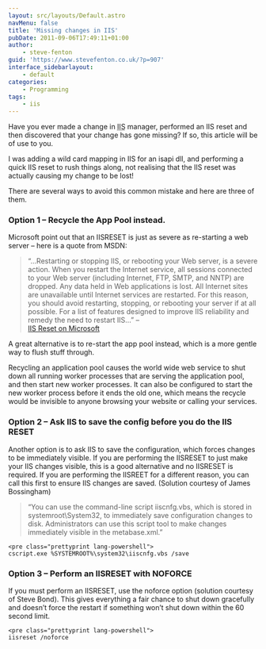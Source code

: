 ```yaml
---
layout: src/layouts/Default.astro
navMenu: false
title: 'Missing changes in IIS'
pubDate: 2011-09-06T17:49:11+01:00
author:
    - steve-fenton
guid: 'https://www.stevefenton.co.uk/?p=907'
interface_sidebarlayout:
    - default
categories:
    - Programming
tags:
    - iis
---
```


Have you ever made a change in <abbr title="Internet Information Services">IIS</abbr> manager, performed an IIS reset and then discovered that your change has gone missing? If so, this article will be of use to you.

I was adding a wild card mapping in IIS for an isapi dll, and performing a quick IIS reset to rush things along, not realising that the IIS reset was actually causing my change to be lost!

There are several ways to avoid this common mistake and here are three of them.

### Option 1 – Recycle the App Pool instead.

Microsoft point out that an IISRESET is just as severe as re-starting a web server – here is a quote from MSDN:

> “…Restarting or stopping IIS, or rebooting your Web server, is a severe action. When you restart the Internet service, all sessions connected to your Web server (including Internet, FTP, SMTP, and NNTP) are dropped. Any data held in Web applications is lost. All Internet sites are unavailable until Internet services are restarted. For this reason, you should avoid restarting, stopping, or rebooting your server if at all possible. For a list of features designed to improve IIS reliability and remedy the need to restart IIS…” –  
> [IIS Reset on Microsoft](https://www.microsoft.com/technet/prodtechnol/WindowsServer2003/Library/IIS/95826e7a-bac4-4e1f-bcb6-c52d49c9d7f4.mspx?mfr=true)

A great alternative is to re-start the app pool instead, which is a more gentle way to flush stuff through.

Recycling an application pool causes the world wide web service to shut down all running worker processes that are serving the application pool, and then start new worker processes. It can also be configured to start the new worker process before it ends the old one, which means the recycle would be invisible to anyone browsing your website or calling your services.

### Option 2 – Ask IIS to save the config before you do the IIS RESET

Another option is to ask IIS to save the configuration, which forces changes to be immediately visible. If you are performing the IISRESET to just make your IIS changes visible, this is a good alternative and no IISRESET is required. If you are performing the IISREET for a different reason, you can call this first to ensure IIS changes are saved. (Solution courtesy of James Bossingham)

> “You can use the command-line script iiscnfg.vbs, which is stored in systemroot\\System32, to immediately save configuration changes to disk. Administrators can use this script tool to make changes immediately visible in the metabase.xml.”

```
<pre class="prettyprint lang-powershell">
cscript.exe %SYSTEMROOT%\system32\iiscnfg.vbs /save
```
### Option 3 – Perform an IISRESET with NOFORCE

If you must perform an IISRESET, use the noforce option (solution courtesy of Steve Bond). This gives everything a fair chance to shut down gracefully and doesn’t force the restart if something won’t shut down within the 60 second limit.

```
<pre class="prettyprint lang-powershell">
iisreset /noforce
```